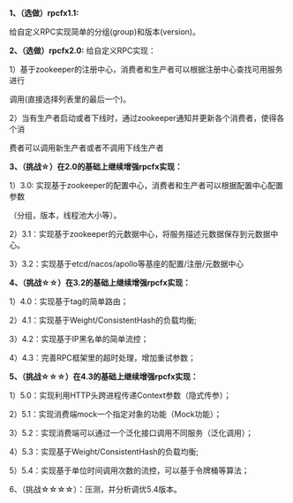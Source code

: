 **1、（选做）rpcfx1.1:**

 给自定义RPC实现简单的分组(group)和版本(version)。 

**2、（选做）rpcfx2.0:** 给自定义RPC实现： 

1）基于zookeeper的注册中心，消费者和生产者可以根据注册中心查找可用服务进行 

调用(直接选择列表里的最后一个)。 

2）当有生产者启动或者下线时，通过zookeeper通知并更新各个消费者，使得各个消 

费者可以调用新生产者或者不调用下线生产者



**3、（挑战☆）在2.0的基础上继续增强rpcfx实现：** 

1）3.0: 实现基于zookeeper的配置中心，消费者和生产者可以根据配置中心配置参数 

（分组，版本，线程池大小等）。 

2）3.1：实现基于zookeeper的元数据中心，将服务描述元数据保存到元数据中心。 

3）3.2：实现基于etcd/nacos/apollo等基座的配置/注册/元数据中心



**4、（挑战☆☆）在3.2的基础上继续增强rpcfx实现：** 

1）4.0：实现基于tag的简单路由； 

2）4.1：实现基于Weight/ConsistentHash的负载均衡; 

3）4.2：实现基于IP黑名单的简单流控； 

4）4.3：完善RPC框架里的超时处理，增加重试参数； 

**5、（挑战☆☆☆）在4.3的基础上继续增强rpcfx实现：** 

1）5.0：实现利用HTTP头跨进程传递Context参数（隐式传参）； 

2）5.1：实现消费端mock一个指定对象的功能（Mock功能）； 

3）5.2：实现消费端可以通过一个泛化接口调用不同服务（泛化调用）； 

4）5.3：实现基于Weight/ConsistentHash的负载均衡; 

5）5.4：实现基于单位时间调用次数的流控，可以基于令牌桶等算法； 

6、（挑战☆☆☆☆）：压测，并分析调优5.4版本。